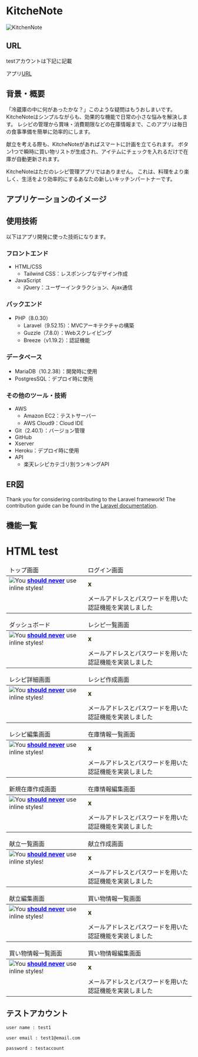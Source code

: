 # KitcheNote
![KitchenNote](https://github.com/kk-2m/kitchen-note/assets/112247999/0eae7934-7b85-4e77-a83c-9b89dac8e4f1)

<!--<p align="center">-->
<!--<a href="https://github.com/laravel/framework/actions"><img src="https://github.com/laravel/framework/workflows/tests/badge.svg" alt="Build Status"></a>-->
<!--<a href="https://packagist.org/packages/laravel/framework"><img src="https://img.shields.io/packagist/dt/laravel/framework" alt="Total Downloads"></a>-->
<!--<a href="https://packagist.org/packages/laravel/framework"><img src="https://img.shields.io/packagist/v/laravel/framework" alt="Latest Stable Version"></a>-->
<!--<a href="https://packagist.org/packages/laravel/framework"><img src="https://img.shields.io/packagist/l/laravel/framework" alt="License"></a>-->
<!--</p>-->

## URL

testアカウントは下記に記載

アプリ[URL](https://kitchen-note-732a61d9545e.herokuapp.com/)

## 背景・概要

「冷蔵庫の中に何があったかな？」このような疑問はもうおしまいです。
KitcheNoteはシンプルながらも、効果的な機能で日常の小さな悩みを解決します。
レシピの管理から賞味・消費期限などの在庫情報まで、このアプリは毎日の食事準備を簡単に効率的にします。

献立を考える際も、KitcheNoteがあればスマートに計画を立てられます。
ボタン1つで瞬時に買い物リストが生成され、アイテムにチェックを入れるだけで在庫が自動更新されます。

KitcheNoteはただのレシピ管理アプリではありません。
これは、料理をより楽しく、生活をより効率的にするあなたの新しいキッチンパートナーです。

## アプリケーションのイメージ



## 使用技術

以下はアプリ開発に使った技術になります。

### フロントエンド
* HTML/CSS
    - Tailwind CSS：レスポンシブなデザイン作成
* JavaScript
    - jQuery：ユーザーインタラクション、Ajax通信
### バックエンド
* PHP（8.0.30）
    - Laravel（9.52.15）：MVCアーキテクチャの構築
    - Guzzle（7.8.0）：Webスクレイピング
    - Breeze（v1.19.2）：認証機能
### データベース
* MariaDB（10.2.38）：開発時に使用
* PostgresSQL：デプロイ時に使用
### その他のツール・技術
* AWS
    - Amazon EC2：テストサーバー
    - AWS Cloud9：Cloud IDE
* Git（2.40.1）：バージョン管理
* GitHub
* Xserver
* Heroku：デプロイ時に使用
* API
    - 楽天レシピカテゴリ別ランキングAPI

## ER図

Thank you for considering contributing to the Laravel framework! The contribution guide can be found in the [Laravel documentation](https://laravel.com/docs/contributions).

## 機能一覧

# HTML test

<table>
<thead>
<tr>
<td>トップ画面</td>
<td>ログイン画面</td>
</tr>
</thead>
<tbody>
<tr>
<td><img src="https://qiita-image-store.s3.amazonaws.com/0/140610/d4184ea0-0c21-3b78-5154-90bae839a05f.png">You <strong style="color: blue; text-decoration: underline;">should never</strong>&nbsp;use inline styles!</td>
<td><strong style="font-size: 17px; color: #2b2301;">x</strong></td>
</tr>
<tr>
<td></td>
<td>メールアドレスとパスワードを用いた認証機能を実装しました</td>
</tr>
</tbody>
</table>

<table>
<thead>
<tr>
<td>ダッシュボード</td>
<td>レシピ一覧画面</td>
</tr>
</thead>
<tbody>
<tr>
<td><img src="https://qiita-image-store.s3.amazonaws.com/0/140610/d4184ea0-0c21-3b78-5154-90bae839a05f.png">You <strong style="color: blue; text-decoration: underline;">should never</strong>&nbsp;use inline styles!</td>
<td><strong style="font-size: 17px; color: #2b2301;">x</strong></td>
</tr>
<tr>
<td></td>
<td>メールアドレスとパスワードを用いた認証機能を実装しました</td>
</tr>
</tbody>
</table>

<table>
<thead>
<tr>
<td>レシピ詳細画面</td>
<td>レシピ作成画面</td>
</tr>
</thead>
<tbody>
<tr>
<td><img src="https://qiita-image-store.s3.amazonaws.com/0/140610/d4184ea0-0c21-3b78-5154-90bae839a05f.png">You <strong style="color: blue; text-decoration: underline;">should never</strong>&nbsp;use inline styles!</td>
<td><strong style="font-size: 17px; color: #2b2301;">x</strong></td>
</tr>
<tr>
<td></td>
<td>メールアドレスとパスワードを用いた認証機能を実装しました</td>
</tr>
</tbody>
</table>

<table>
<thead>
<tr>
<td>レシピ編集画面</td>
<td>在庫情報一覧画面</td>
</tr>
</thead>
<tbody>
<tr>
<td><img src="https://qiita-image-store.s3.amazonaws.com/0/140610/d4184ea0-0c21-3b78-5154-90bae839a05f.png">You <strong style="color: blue; text-decoration: underline;">should never</strong>&nbsp;use inline styles!</td>
<td><strong style="font-size: 17px; color: #2b2301;">x</strong></td>
</tr>
<tr>
<td></td>
<td>メールアドレスとパスワードを用いた認証機能を実装しました</td>
</tr>
</tbody>
</table>

<table>
<thead>
<tr>
<td>新規在庫作成画面</td>
<td>在庫情報編集画面</td>
</tr>
</thead>
<tbody>
<tr>
<td><img src="https://qiita-image-store.s3.amazonaws.com/0/140610/d4184ea0-0c21-3b78-5154-90bae839a05f.png">You <strong style="color: blue; text-decoration: underline;">should never</strong>&nbsp;use inline styles!</td>
<td><strong style="font-size: 17px; color: #2b2301;">x</strong></td>
</tr>
<tr>
<td></td>
<td>メールアドレスとパスワードを用いた認証機能を実装しました</td>
</tr>
</tbody>
</table>

<table>
<thead>
<tr>
<td>献立一覧画面</td>
<td>献立作成画面</td>
</tr>
</thead>
<tbody>
<tr>
<td><img src="https://qiita-image-store.s3.amazonaws.com/0/140610/d4184ea0-0c21-3b78-5154-90bae839a05f.png">You <strong style="color: blue; text-decoration: underline;">should never</strong>&nbsp;use inline styles!</td>
<td><strong style="font-size: 17px; color: #2b2301;">x</strong></td>
</tr>
<tr>
<td></td>
<td>メールアドレスとパスワードを用いた認証機能を実装しました</td>
</tr>
</tbody>
</table>

<table>
<thead>
<tr>
<td>献立編集画面</td>
<td>買い物情報一覧画面</td>
</tr>
</thead>
<tbody>
<tr>
<td><img src="https://qiita-image-store.s3.amazonaws.com/0/140610/d4184ea0-0c21-3b78-5154-90bae839a05f.png">You <strong style="color: blue; text-decoration: underline;">should never</strong>&nbsp;use inline styles!</td>
<td><strong style="font-size: 17px; color: #2b2301;">x</strong></td>
</tr>
<tr>
<td></td>
<td>メールアドレスとパスワードを用いた認証機能を実装しました</td>
</tr>
</tbody>
</table>

<table>
<thead>
<tr>
<td>買い物情報一覧画面</td>
<td>買い物情報編集画面</td>
</tr>
</thead>
<tbody>
<tr>
<td><img src="https://qiita-image-store.s3.amazonaws.com/0/140610/d4184ea0-0c21-3b78-5154-90bae839a05f.png">You <strong style="color: blue; text-decoration: underline;">should never</strong>&nbsp;use inline styles!</td>
<td><strong style="font-size: 17px; color: #2b2301;">x</strong></td>
</tr>
<tr>
<td></td>
<td>メールアドレスとパスワードを用いた認証機能を実装しました</td>
</tr>
</tbody>
</table>

## テストアカウント

```
user name : test1

user email : test1@email.com

password : testaccount
```